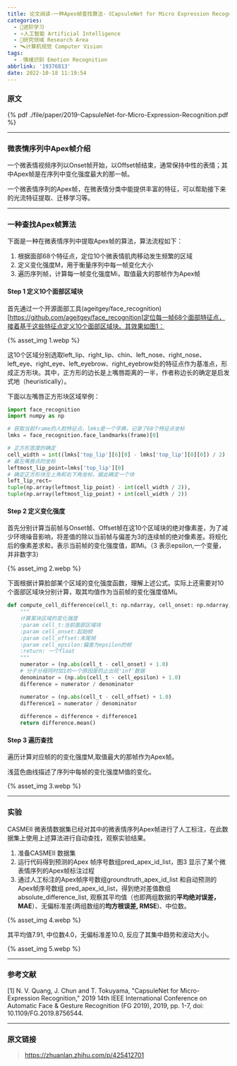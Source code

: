 ```yaml
---
title: 论文阅读-一种Apex帧查找算法-《CapsuleNet for Micro Expression Recognition》
categories:
  - 🌙进阶学习
  - ⭐人工智能 Artificial Intelligence
  - 💫研究领域 Research Area
  - 🛰️计算机视觉 Computer Vision
tags:
  - ☄️情绪识别 Emotion Recognition
abbrlink: '19376813'
date: 2022-10-18 11:19:54
---
```


### 原文

{% pdf ./file/paper/2019-CapsuleNet-for-Micro-Expression-Recognition.pdf %}

<!--more-->

***

### 微表情序列中Apex帧介绍

一个微表情视频序列以Onset帧开始，以Offset帧结束，通常保持中性的表情；其中Apex帧是在序列中变化强度最大的那一帧。

一个微表情序列的Apex帧，在微表情分类中能提供丰富的特征，可以帮助接下来的光流特征提取、迁移学习等。

***

### 一种查找Apex帧算法

下面是一种在微表情序列中提取Apex帧的算法，算法流程如下：
1. 根据面部68个特征点，定位10个微表情肌肉移动发生频繁的区域
2. 定义变化强度M，用于衡量序列中每一帧变化大小
3. 遍历序列帧，计算每一帧变化强度Mi，取值最大的那帧作为Apex帧

#### Step 1 定义10个面部区域块

首先通过一个开源面部工具(ageitgey/face_recognition)[https://github.com/ageitgey/face_recognition]定位每一帧68个面部特征点，接着基于这些特征点定义10个面部区域块。其效果如图1：

{% asset_img 1.webp %}

这10个区域分别选取left_lip、right_lip、chin、left_nose、right_nose、left_eye、right_eye、left_eyebrow、right_eyebrow处的特征点作为基准点，形成正方形块。其中，正方形的边长是上嘴唇距离的一半，作者称边长的确定是启发式地（heuristically）。

下面以左嘴唇正方形块区域举例：

``` python
import face_recognition
import numpy as np

# 获取当前frame的人脸特征点，lmks是一个字典，记录了68个特征点坐标
lmks = face_recognition.face_landmarks(frame)[0]

# 正方形宽度的确定
cell_width = int((lmks['top_lip'][6][0] - lmks['top_lip'][0][0]) / 2)
# 最左嘴唇点的坐标
leftmost_lip_point=lmks['top_lip'][0]
# 确定正方形块左上角和右下角坐标，据此确定一个块
left_lip_rect=
tuple(np.array(leftmost_lip_point) - int(cell_width / 2)),
tuple(np.array(leftmost_lip_point) + int(cell_width / 2))
```

#### Step 2 定义变化强度

首先分别计算当前帧与Onset帧、Offset帧在这10个区域块的绝对像素差，为了减少环境噪音影响，将差值的除以当前帧与偏差为З的连续帧的绝对像素差。将规化后的像素差求和，表示当前帧的变化强度值，即Mi。（З 表示epsilon,一个变量，并非数字3）

{% asset_img 2.webp %}

下面根据计算脸部某个区域的变化强度函数，理解上述公式。实际上还需要对10个面部区域块分别计算，取其均值作为当前帧的变化强度值Mi。

``` python
def compute_cell_difference(cell_t: np.ndarray, cell_onset: np.ndarray, cell_offset: np.ndarray, cell_epsilon: int): 
    """ 
    计算某块区域的变化强度 
    :param cell_t:当前面部区域块 
    :param cell_onset:起始帧 
    :param cell_offset:末尾帧 
    :param cell_epsilon:偏差为epsilon的帧 
    :return: 一个float 
    """ 
    numerator = (np.abs(cell_t - cell_onset) + 1.0) 
    # 分子分母同时加1的一个原因是防止出现'inf'数据 
    denominator = (np.abs(cell_t - cell_epsilon) + 1.0) 
    difference = numerator / denominator 

    numerator = (np.abs(cell_t - cell_offset) + 1.0) 
    difference1 = numerator / denominator 
 
    difference = difference + difference1 
    return difference.mean() 
```

#### Step 3 遍历查找

遍历计算对应帧的的变化强度M,取值最大的那帧作为Apex帧。

浅蓝色曲线描述了序列中每帧的变化强度M值的变化。

{% asset_img 3.webp %}

***

### 实验

CASMEⅡ 微表情数据集已经对其中的微表情序列Apex帧进行了人工标注，在此数据集上使用上述算法进行自动查找，观察实验结果。

1. 准备CASMEⅡ 数据集
2. 运行代码得到预测的Apex 帧序号数组pred_apex_id_list，图3 显示了某个微表情序列的Apex帧标注过程
3. 通过人工标注的Apex帧序号数组groundtruth_apex_id_list 和自动预测的Apex帧序号数组 pred_apex_id_list，得到绝对差值数组absolute_difference_list, 观察其平均值（也即两组数据的**平均绝对误差，MAE**）、无偏标准差(两组数组的**均方根误差, RMSE**)、中位数。

{% asset_img 4.webp %}

其平均值7.91, 中位数4.0，无偏标准差10.0, 反应了其集中趋势和波动大小。

{% asset_img 5.webp %}

***

### 参考文献

[1] N. V. Quang, J. Chun and T. Tokuyama, "CapsuleNet for Micro-Expression Recognition," 2019 14th IEEE International Conference on Automatic Face & Gesture Recognition (FG 2019), 2019, pp. 1-7, doi: 10.1109/FG.2019.8756544.

***

### 原文链接

> <https://zhuanlan.zhihu.com/p/425412701>
